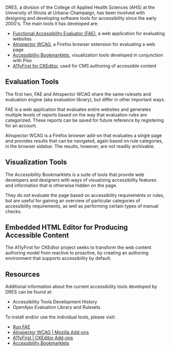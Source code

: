 DRES, a division of the College of Applied Health Sciences (AHS) at the University of Illinois at Urbana-Champaign, has been involved with designing and developing software tools for accessibility since the early 2000's. The main tools it has developed are:

* [Functional Accessibility Evaluator (FAE)](/tools/fae), a web application for evaluating websites
* [AInspector WCAG](/tools/ainspector-wcag), a Firefox browser extension for evaluating a web page
* [Accessibility Bookmarklets](/tools/accessibility-bookmarklets), visualization tools developed in conjunction with Pixo
* [A11yFirst for CKEditor](/tools/a11yfirst), used for CMS authoring of accessible content

## Evaluation Tools

The first two, FAE and AInspector WCAG share the same rulesets and evaluation engine (aka evaluation library), but differ in other important ways.

FAE is a web application that evaluates entire websites and generates multiple levels of reports based on the way that evaluation rules are categorized. These reports can be saved for future reference by registering for an account.

AInspector WCAG is a Firefox browser add-on that evaluates a single page and provides results that can be navigated, again based on rule categories, in the browser sidebar. The results, however, are not readily archivable.

## Visualization Tools

The Accessibility Bookmarklets is a suite of tools that  provide web developers and designers with ways of visualizing accessibility features and information that is otherwise hidden on the page.

They do not evaluate the page based on accessibility requirements or rules, but are useful for gaining an overview of particular categories of accessibility requirements, as well as performing certain types of manual checks.

## Embedded HTML Editor for Producing Accessible Content

The A11yFirst for CKEditor project seeks to transform the web content authoring model from reactive to proactive, by creating an authoring environment that supports accessibility by default.

## Resources

Additional information about the current accessibility tools developed by DRES can be found at:

* Accessibility Tools Development History
* OpenAjax Evaluation Library and Rulesets

To install and/or use the individual tools, please visit:

* [Run FAE](https://fae.disability.illinois.edu/)
* [AInspector WCAG | Mozilla Add-ons](https://addons.mozilla.org/en-US/firefox/addon/ainspector-wcag/)
* [A11yFirst | CKEditor Add-ons](https://ckeditor.com/cke4/addons/search/plugins/a11yfirst)
* [Accessibility Bookmarklets](https://accessibility-bookmarklets.org/)
